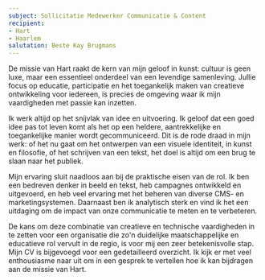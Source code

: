 ```yaml
---
subject: Sollicitatie Medewerker Communicatie & Content
recipient:
- Hart
- Haarlem
salutation: Beste Kay Brugmans
---
```


De missie van Hart raakt de kern van mijn geloof in kunst: cultuur is geen luxe, maar een essentieel onderdeel van een levendige samenleving. Jullie focus op educatie, participatie en het toegankelijk maken van creatieve ontwikkeling voor iedereen, is precies de omgeving waar ik mijn vaardigheden met passie kan inzetten.

Ik werk altijd op het snijvlak van idee en uitvoering. Ik geloof dat een goed idee pas tot leven komt als het op een heldere, aantrekkelijke en toegankelijke manier wordt gecommuniceerd. Dit is de rode draad in mijn werk: of het nu gaat om het ontwerpen van een visuele identiteit, in kunst en filosofie, of het schrijven van een tekst, het doel is altijd om een brug te slaan naar het publiek.

Mijn ervaring sluit naadloos aan bij de praktische eisen van de rol. Ik ben een bedreven denker in beeld en tekst, heb campagnes ontwikkeld en uitgevoerd, en heb veel ervaring met het beheren van diverse CMS- en marketingsystemen. Daarnaast ben ik analytisch sterk en vind ik het een uitdaging om de impact van onze communicatie te meten en te verbeteren.

De kans om deze combinatie van creatieve en technische vaardigheden in te zetten voor een organisatie die zo'n duidelijke maatschappelijke en educatieve rol vervult in de regio, is voor mij een zeer betekenisvolle stap.
Mijn CV is bijgevoegd voor een gedetailleerd overzicht. Ik kijk er met veel enthousiasme naar uit om in een gesprek te vertellen hoe ik kan bijdragen aan de missie van Hart.